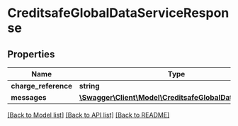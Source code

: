 # CreditsafeGlobalDataServiceResponse

## Properties
Name | Type | Description | Notes
------------ | ------------- | ------------- | -------------
**charge_reference** | **string** |  | [optional] 
**messages** | [**\Swagger\Client\Model\CreditsafeGlobalDataMessage[]**](CreditsafeGlobalDataMessage.md) |  | [optional] 

[[Back to Model list]](../../README.md#documentation-for-models) [[Back to API list]](../../README.md#documentation-for-api-endpoints) [[Back to README]](../../README.md)


